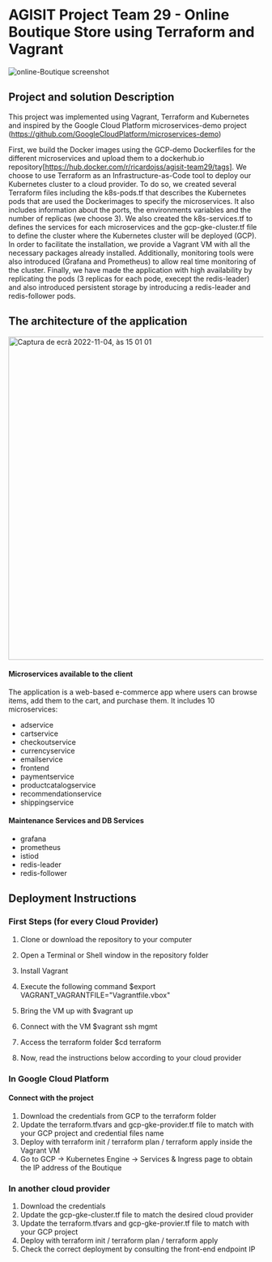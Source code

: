 # AGISIT Project Team 29 - Online Boutique Store using Terraform and Vagrant

![online-Boutique screenshot]()

## Project and solution Description

This project was implemented using Vagrant, Terraform and Kubernetes and inspired by the Google Cloud Platform microservices-demo project (https://github.com/GoogleCloudPlatform/microservices-demo)

First, we build the Docker images using the GCP-demo Dockerfiles for the different microservices and upload them to a dockerhub.io repository[https://hub.docker.com/r/ricardojss/agisit-team29/tags]. We choose to use Terraform as an Infrastructure-as-Code tool to deploy our Kubernetes cluster to a cloud provider.
To do so, we created several Terraform files including the k8s-pods.tf that describes the Kubernetes pods that are used the Dockerimages to specify the microservices. It also includes information about the ports, the environments variables and the number of replicas (we choose 3).
We also created the k8s-services.tf to defines the services for each microservices and the gcp-gke-cluster.tf file to define the cluster where the Kubernetes cluster will be deployed (GCP). In order to facilitate the installation, we provide a Vagrant VM with all the necessary packages already installed. Additionally, monitoring tools were also introduced (Grafana and Prometheus) to allow real time monitoring of the cluster. Finally, we have made the application with high availability by replicating the pods (3 replicas for each pode, execept the redis-leader) and also introduced persistent storage by introducing a redis-leader and redis-follower pods.

## The architecture of the application

<img width="639" alt="Captura de ecrã 2022-11-04, às 15 01 01" src="https://user-images.githubusercontent.com/56162588/200007286-93264a2e-47c3-403c-abf7-cbf135205e6e.png">


#### Microservices available to the client
The application is a web-based e-commerce app where users can browse items, add them to the cart, and purchase them. It includes 10 microservices:
- adservice
- cartservice
- checkoutservice
- currencyservice
- emailservice
- frontend
- paymentservice
- productcatalogservice
- recommendationservice
- shippingservice

#### Maintenance Services and DB Services
- grafana
- prometheus
- istiod
- redis-leader
- redis-follower

## Deployment Instructions

### First Steps (for every Cloud Provider)

1) Clone or download the repository to your computer

2) Open a Terminal or Shell window in the repository folder

3) Install Vagrant

4) Execute the following command $export VAGRANT_VAGRANTFILE="Vagrantfile.vbox"

5) Bring the VM up with $vagrant up

6) Connect with the VM $vagrant ssh mgmt

7) Access the terraform folder $cd terraform

8) Now, read the instructions below according to your cloud provider

### In Google Cloud Platform

#### Connect with the project
1) Download the credentials from GCP to the terraform folder
2) Update the terraform.tfvars and gcp-gke-provider.tf file to match with your GCP project and credential files name
3) Deploy with terraform init / terraform plan / terraform apply inside the Vagrant VM
4) Go to GCP -> Kubernetes Engine -> Services & Ingress page to obtain the IP address of the Boutique

### In another cloud provider
1) Download the credentials
2) Update the gcp-gke-cluster.tf file to match the desired cloud provider
2) Update the terraform.tfvars and gcp-gke-provier.tf file to match with your GCP project
3) Deploy with terraform init / terraform plan / terraform apply
4) Check the correct deployment by consulting the front-end endpoint IP
